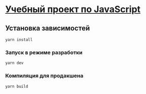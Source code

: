 # [Учебный проект по JavaScript](https://eugene-gif.github.io/js-course/index.html)

## Установка зависимостей
```
yarn install
```

### Запуск в режиме разработки
```
yarn dev
```

### Компиляция для продакшена
```
yarn build
```
